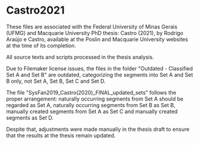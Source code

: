 # Castro2021

These files are associated with the Federal University of Minas Gerais (UFMG) and Macquarie University PhD thesis: Castro (2021), by Rodrigo Araújo e Castro, available at the Poslin and Macquarie University websites at the time of its completion.

All source texts and scripts processed in the thesis analysis.

Due to Filemaker license issues, the files in the folder "Outdated - Classified Set A and Set B" are outdated, categorizing the segments into Set A and Set B only, not Set A, Set B, Set C and Set D.

The file "SysFan2019_Castro(2020)_FINAL_updated_sets" follows the proper arrangement: naturally occurring segments from Set A should be regarded as Set A, naturally occurring segments from Set B as Set B, manually created segments from Set A as Set C and manually created segments as Set D.  

Despite that, adjustments were made manually in the thesis draft to ensure that the results at the thesis remain updated.
